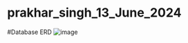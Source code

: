# prakhar_singh_13_June_2024

#Database ERD 
![image](https://github.com/user-attachments/assets/ce4964ac-2360-463c-b025-2510bf94611a) 

